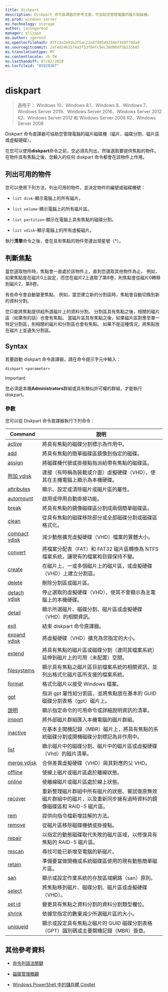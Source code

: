 ```yaml
---
title: diskpart
description: Diskpart 命令直譯器的參考文章，可協助您管理電腦的磁片磁碟機。
ms.prod: windows-server
ms.technology: storage
author: jasongerend
manager: elizapo
ms.author: jgerend
ms.openlocfilehash: 87fc3a2e91b2f5ac22e87485d9258ef369ff0da0
ms.sourcegitcommit: 2afed2461574a3f53f84fc9ec28d86df3b335685
ms.translationtype: MT
ms.contentlocale: zh-TW
ms.lasthandoff: 07/02/2020
ms.locfileid: "85929307"
---
```

# <a name="diskpart"></a>diskpart

> 適用于： Windows 10、Windows 8.1、Windows 8、Windows 7、Windows Server 2019、Windows Server 2016、Windows Server 2012 R2、Windows Server 2012 和 Windows Server 2008 R2、Windows Server 2008

Diskpart 命令直譯器可協助您管理電腦的磁片磁碟機（磁片、磁碟分割、磁片區或虛擬硬碟）。

在您可以使用**diskpart**命令之前，您必須先列出，然後選取要提供焦點的物件。 在物件具有焦點之後，您輸入的任何 diskpart 命令都會在該物件上作用。

## <a name="list-available-objects"></a>列出可用的物件

您可以使用下列方法，列出可用的物件，並決定物件的編號或磁碟機號：

- `list disk`-顯示電腦上的所有磁片。

- `list volume`-顯示電腦上的所有磁片區。

- `list partition`-顯示在電腦上具有焦點的磁碟分割。

- `list vdisk`-顯示電腦上的所有虛擬磁片。

執行**清單**命令之後，會在具有焦點的物件旁邊出現星號（*）。

## <a name="determine-focus"></a>判斷焦點

當您選取物件時，焦點會一直處於該物件上，直到您選取其他物件為止。 例如，如果焦點是在磁片0上設定，而您在磁片2上選取了第8卷，則焦點會從磁片0轉移到磁片2，第8卷。

有些命令會自動變更焦點。 例如，當您建立新的分割區時，焦點會自動切換到新的資料分割。

您只能將焦點提供給所選磁片上的資料分割。 分割區具有焦點之後，相關的磁片區（如果有的話）也會有焦點。 當磁片區具有焦點之後，如果磁片區對應至單一特定分割區，則相關的磁片和分割區也會有焦點。 如果不是這種情況，將焦點放在磁片上並遺失分割區。

## <a name="syntax"></a>Syntax

若要啟動 diskpart 命令直譯器，請在命令提示字元中輸入：

```
diskpart <parameter>
```

> [!IMPORTANT]
> 您必須是本機**Administrators**群組或具有類似許可權的群組，才能執行 diskpart。

### <a name="parameters"></a>參數

您可以從 Diskpart 命令直譯器執行下列命令：

| Command | 說明 |
| ------- | ----------- |
| [active](active.md) | 將具有焦點的磁碟分割標示為作用中。 |
| [add](add.md) | 將具有焦點的簡單磁碟區鏡像到指定的磁碟。 |
| [assign](assign.md) | 將磁碟機代號或掛接點指派給帶有焦點的磁碟區。 |
| [附加 vdisk](attach-vdisk.md) | 連接（有時稱為裝載或介面）虛擬硬碟（VHD），使其在主機電腦上顯示為本機硬碟。 |
| [attributes](attributes.md) | 顯示、設定或清除磁片或磁片區的屬性。 |
| [automount](automount.md) | 啟用或停用自動掛接功能。 |
| [break](break.md) | 將具有焦點的鏡像磁碟區分割成兩個簡單磁碟區。 |
| [clean](clean.md) | 從具有焦點的磁碟移除部分或全部磁碟分割或磁碟區格式化。 |
| [compact vdisk](compact-vdisk.md) | 減少動態擴充虛擬硬碟（VHD）檔案的實體大小。 |
| [convert](convert.md) | 將檔案分配表（FAT）和 FAT32 磁片區轉換為 NTFS 檔案系統，讓現有的檔案和目錄保持不變。 |
| [create](create.md) | 在磁片上、一或多個磁片上的磁片區，或虛擬硬碟（VHD）上建立分割區。 |
| [delete](delete.md) | 刪除分割區或磁片區。 |
| [detach vdisk](detach-vdisk.md) | 停止選取的虛擬硬碟（VHD），使其不會顯示為主電腦上的本機硬碟。 |
| [detail](detail.md) | 顯示所選磁片、磁碟分割、磁片區或虛擬硬碟（VHD）的相關資訊。 |
| [exit](exit.md) | 結束 diskpart 命令直譯器。 |
| [expand vdisk](expand-vdisk.md) | 將虛擬硬碟（VHD）擴充為您指定的大小。 |
| [extend](extend.md) | 將具有焦點的磁片區或磁碟分割（連同其檔案系統）延伸到磁片上的可用（未配置）空間。 |
| [filesystems](filesystems.md) | 顯示具有焦點之磁片區目前檔案系統的相關資訊，並列出格式化磁片區所支援的檔案系統。 |
| [format](format.md) | 格式化磁片以接受 Windows 檔案。 |
| [gpt](gpt.md) | 指派 gpt 屬性給分割區，並將焦點放在基本的 GUID 磁碟分割表格（gpt）磁片上。 |
| [說明](help.md) | 顯示指定命令的可用命令或詳細說明資訊的清單。 |
| [import](import.md) | 將外部磁片群組匯入本機電腦的磁片群組。 |
| [inactive](inactive.md) | 在基本主開機記錄（MBR）磁片上，將具有焦點的系統磁碟分割或開機磁碟分割標記為非作用中。 |
| [list](list.md) | 顯示磁片中的磁碟分割、磁片中的磁片區或虛擬硬碟（Vhd）的磁片清單。 |
| [merge vdisk](merge-vdisk.md) | 合併差異虛擬硬碟（VHD）與其對應的父 VHD。 |
| [offline](offline.md) | 使線上磁片或磁片區處於離線狀態。 |
| [online](online.md) | 使離線磁片或磁片區處於線上狀態。 |
| [recover](recover.md) | 重新整理磁片群組中所有磁片的狀態、嘗試復原無效磁片群組中的磁片，以及重新同步擁有過時資料的鏡像磁碟區和 RAID-5 磁片區。 |
| [rem](rem.md) | 提供向指令檔新增註解的方法。 |
| [remove](remove.md) | 從磁片區移除磁碟機號或掛接點。 |
| [repair](repair.md) | 以指定的動態磁碟取代失敗的磁片區域，以修復具有焦點的 RAID-5 磁片區。 |
| [rescan](rescan.md) | 尋找可能已新增至電腦的新磁片。 |
| [retain](retain.md) | 準備要當做開機或系統磁碟區使用的現有動態簡單磁片區。 |
| [san](san.md) | 顯示或設定作業系統的存放區域網路（san）原則。 |
| [select](select.md) | 將焦點移到磁片、磁碟分割、磁片區或虛擬硬碟（VHD）。 |
| [set id](set-id.md) | 變更具有焦點之資料分割的資料分割類型欄位。 |
| [shrink](shrink.md) | 依據您指定的數量減少所選磁片區的大小。 |
| [uniqueid](uniqueid.md) | 顯示或設定具有焦點之磁片的 GUID 磁碟分割表格（GPT）識別碼或主要開機記錄（MBR）簽章。 |

## <a name="additional-references"></a>其他參考資料

- [命令列語法關鍵](command-line-syntax-key.md)

- [磁碟管理概觀](https://docs.microsoft.com/windows-server/storage/disk-management/overview-of-disk-management)

- [Windows PowerShell 中的儲存體 Cmdlet](https://docs.microsoft.com/powershell/module/storage/)
